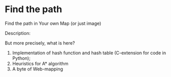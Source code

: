 # Find the path

Find the path in Your own Map (or just image)

Description:

But more precisely, what is here?

1. Implementation of hash function and hash table (C-extension for code in Python);
2. Heuristics for A* algorithm
3. A byte of Web-mapping
